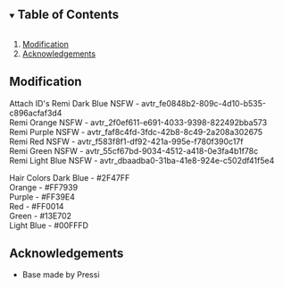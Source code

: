 <!-- TABLE OF CONTENTS -->
<details open="open">
  <summary><h2 style="display: inline-block">Table of Contents</h2></summary>
  <ol>
    <li><a href="#modification">Modification</a></li>
    <li><a href="#acknowledgements">Acknowledgements</a></li>
  </ol>
</details>

<!-- Modification Docs -->
## Modification

Attach ID's
Remi Dark Blue NSFW - avtr_fe0848b2-809c-4d10-b535-c896acfaf3d4  
Remi Orange NSFW - avtr_2f0ef611-e691-4033-9398-822492bba573  
Remi Purple NSFW - avtr_faf8c4fd-3fdc-42b8-8c49-2a208a302675  
Remi Red NSFW - avtr_f583f8f1-df92-421a-995e-f780f390c17f  
Remi Green NSFW - avtr_55cf67bd-9034-4512-a418-0e3fa4b1f78c  
Remi Light Blue NSFW - avtr_dbaadba0-31ba-41e8-924e-c502df41f5e4  

Hair Colors
Dark Blue - #2F47FF  
Orange - #FF7939  
Purple - #FF39E4  
Red - #FF0014  
Green - #13E702  
Light Blue - #00FFFD  


<!-- ACKNOWLEDGEMENTS -->
## Acknowledgements

* Base made by Pressi

